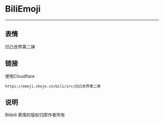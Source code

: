 # BiliEmoji
---
## 表情
凹凸世界第二弹
## 链接
使用Cloudflare
```
https://emoji.shojo.cn/bili/src/凹凸世界第二弹
```
## 说明
Bilibili 表情的版权归原作者所有
